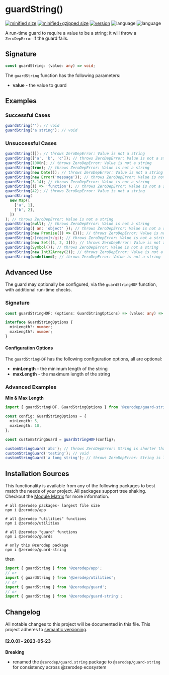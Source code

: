 # guardString()

[![minified size](https://img.shields.io/bundlephobia/min/@zerodep/guard-string?style=flat-square&color=blue)](https://bundlephobia.com/package/@zerodep/guard-string)
[![minified+gzipped size](https://img.shields.io/bundlephobia/minzip/@zerodep/guard-string?style=flat-square&color=blue)](https://bundlephobia.com/package/@zerodep/guard-string)
[![version](https://img.shields.io/npm/v/@zerodep/guard-string?style=flat-square&color=blue)](https://www.npmjs.com/package/@zerodep/guard-string)
![language](https://img.shields.io/github/languages/top/cdepage/zerodep?style=flat-square)
![language](https://img.shields.io/badge/types-included-blue?style=flat-square)

A run-time guard to require a value to be a string; it will throw a `ZeroDepError` if the guard fails.

## Signature

```typescript
const guardString: (value: any) => void;
```

The `guardString` function has the following parameters:

- **value** - the value to guard

## Examples

### Successful Cases

```javascript
guardString(''); // void
guardString('a string'); // void
```

### Unsuccessful Cases

```javascript
guardString([]); // throws ZeroDepError: Value is not a string
guardString(['a', 'b', 'c']); // throws ZeroDepError: Value is not a string
guardString(1000n); // throws ZeroDepError: Value is not a string
guardString(true); // throws ZeroDepError: Value is not a string
guardString(new Date()); // throws ZeroDepError: Value is not a string
guardString(new Error('message')); // throws ZeroDepError: Value is not a string
guardString(3.14); // throws ZeroDepError: Value is not a string
guardString(() => 'function'); // throws ZeroDepError: Value is not a string
guardString(42); // throws ZeroDepError: Value is not a string
guardString(
  new Map([
    ['a', 1],
    ['b', 2],
  ])
); // throws ZeroDepError: Value is not a string
guardString(null); // throws ZeroDepError: Value is not a string
guardString({ an: 'object' }); // throws ZeroDepError: Value is not a string
guardString(new Promise(() => {})); // throws ZeroDepError: Value is not a string
guardString(/[regex]+/gi); // throws ZeroDepError: Value is not a string
guardString(new Set([1, 2, 3])); // throws ZeroDepError: Value is not a string
guardString(Symbol()); // throws ZeroDepError: Value is not a string
guardString(new Int32Array(2)); // throws ZeroDepError: Value is not a string
guardString(undefined); // throws ZeroDepError: Value is not a string
```

## Advanced Use

The guard may optionally be configured, via the `guardStringHOF` function, with additional run-time checks.

### Signature

```typescript
const guardStringHOF: (options: GuardStringOptions) => (value: any) => void;

interface GuardStringOptions {
  minLength?: number;
  maxLength?: number;
}
```

#### Configuration Options

The `guardStringHOF` has the following configuration options, all are optional:

- **minLength** - the minimum length of the string
- **maxLength** - the maximum length of the string

### Advanced Examples

**Min & Max Length**

```typescript
import { guardStringHOF, GuardStringOptions } from '@zerodep/guard-string';

const config: GuardStringOptions = {
  minLength: 5,
  maxLength: 10,
};

const customStringGuard = guardStringHOF(config);

customStringGuard('abc'); // throws ZeroDepError: String is shorter than 5 character(s)
customStringGuard('testing'); // void
customStringGuard('a long string'); // throws ZeroDepError: String is longer than 10 character(s)
```

## Installation Sources

This functionality is available from any of the following packages to best match the needs of your project. All packages support tree shaking. Checkout the [Module Matrix](/) for more information.

```shell
# all @zerodep packages- largest file size
npm i @zerodep/app

# all @zerodep "utilities" functions
npm i @zerodep/utilities

# all @zerodep "guard" functions
npm i @zerodep/guards

# only this @zerodep package
npm i @zerodep/guard-string
```

then

```javascript
import { guardString } from '@zerodep/app';
// or
import { guardString } from '@zerodep/utilities';
// or
import { guardString } from '@zerodep/guard';
// or
import { guardString } from '@zerodep/guard-string';
```

## Changelog

All notable changes to this project will be documented in this file. This project adheres to [semantic versioning](https://semver.org/spec/v2.0.0.html).

#### [2.0.0] - 2023-05-23

**Breaking**

- renamed the `@zerodep/guard.string` package to `@zerodep/guard-string` for consistency across @zerodep ecosystem
